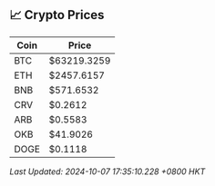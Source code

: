 ## 📈 Crypto Prices

| Coin | Price |
| ---- | ----- |
| BTC | $63219.3259 |
| ETH | $2457.6157 |
| BNB | $571.6532 |
| CRV | $0.2612 |
| ARB | $0.5583 |
| OKB | $41.9026 |
| DOGE | $0.1118 |

_Last Updated: 2024-10-07 17:35:10.228 +0800 HKT_